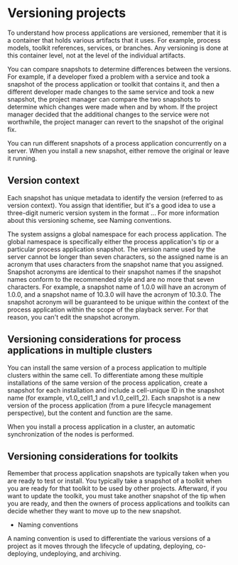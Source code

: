 # Versioning projects

To understand how process applications are versioned, remember that it is a container that holds
various artifacts that it uses. For example, process models, toolkit references, services, or
branches. Any versioning is done at this container level, not at the level of the individual
artifacts.

You can compare snapshots to determine differences between the versions. For example, if a
developer fixed a problem with a service and took a snapshot of the process application or toolkit
that contains it, and then a different developer made changes to the same service and took a new
snapshot, the project manager can compare the two snapshots to determine which changes were made
when and by whom. If the project manager decided that the additional changes to the service were not
worthwhile, the project manager can revert to the snapshot of the original fix.

You can run different snapshots of a process application concurrently on a server. When you
install a new snapshot, either remove the original or leave it running.

## Version context

Each snapshot has unique metadata to identify the version (referred to as version context). You
assign that identifier, but it's a good idea to use a three-digit numeric version system in the
format <major>.<minor>.<service>. For more information
about this versioning scheme, see Naming conventions.

The system assigns a global namespace for each process application. The global namespace is
specifically either the process application's tip or a particular process application snapshot. The
version name used by the server cannot be longer than seven characters, so the assigned name is an
acronym that uses characters from the snapshot name that you assigned. Snapshot acronyms are
identical to their snapshot names if the snapshot names conform to the recommended style and are no
more that seven characters. For example, a snapshot name of 1.0.0 will have an acronym of 1.0.0, and
a snapshot name of 10.3.0 will have the acronym of 10.3.0. The snapshot acronym will be guaranteed
to be unique within the context of the process application within the scope of the playback server.
For that reason, you can't edit the snapshot acronym.

## Versioning considerations for process applications in multiple clusters

You can install the same version of a process application to multiple clusters within the same
cell. To differentiate among these multiple installations of the same version of the process
application, create a snapshot for each installation and include a cell-unique ID in the snapshot
name (for example, v1.0\_cell1\_1 and v1.0\_cell1\_2). Each snapshot is a new version of the process
application (from a pure lifecycle management perspective), but the content and function are the
same.

When you install a process application in a cluster, an automatic synchronization of the nodes is
performed.

## Versioning considerations for toolkits

Remember that process application snapshots are typically taken when you are ready to test or
install. You typically take a snapshot of a toolkit when you are ready for that toolkit to be used
by other projects. Afterward, if you want to update the toolkit, you must take another snapshot of
the tip when you are ready, and then the owners of process applications and toolkits can decide
whether they want to move up to the new snapshot.

- Naming conventions

A naming convention is used to differentiate the various versions of a project as it moves through the lifecycle of updating, deploying, co-deploying, undeploying, and archiving.